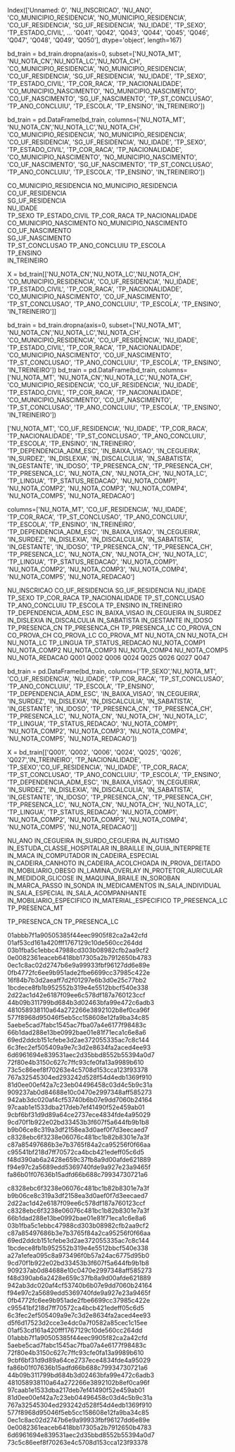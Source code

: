 Index(['Unnamed: 0', 'NU_INSCRICAO', 'NU_ANO', 'CO_MUNICIPIO_RESIDENCIA',
       'NO_MUNICIPIO_RESIDENCIA', 'CO_UF_RESIDENCIA', 'SG_UF_RESIDENCIA',
       'NU_IDADE', 'TP_SEXO', 'TP_ESTADO_CIVIL',
       ...
       'Q041', 'Q042', 'Q043', 'Q044', 'Q045', 'Q046', 'Q047', 'Q048', 'Q049',
       'Q050'],
      dtype='object', length=167)

bd_train = bd_train.dropna(axis=0, subset=['NU_NOTA_MT', 'NU_NOTA_CN','NU_NOTA_LC','NU_NOTA_CH', 'CO_MUNICIPIO_RESIDENCIA', 'NO_MUNICIPIO_RESIDENCIA', 'CO_UF_RESIDENCIA', 'SG_UF_RESIDENCIA', 'NU_IDADE', 'TP_SEXO', 'TP_ESTADO_CIVIL', 'TP_COR_RACA', 'TP_NACIONALIDADE', 'CO_MUNICIPIO_NASCIMENTO', 'NO_MUNICIPIO_NASCIMENTO', 'CO_UF_NASCIMENTO', 'SG_UF_NASCIMENTO', 'TP_ST_CONCLUSAO', 'TP_ANO_CONCLUIU', 'TP_ESCOLA', 'TP_ENSINO', 'IN_TREINEIRO'])

bd_train = pd.DataFrame(bd_train, columns=['NU_NOTA_MT', 'NU_NOTA_CN','NU_NOTA_LC','NU_NOTA_CH', 'CO_MUNICIPIO_RESIDENCIA', 'NO_MUNICIPIO_RESIDENCIA', 'CO_UF_RESIDENCIA', 'SG_UF_RESIDENCIA', 'NU_IDADE', 'TP_SEXO', 'TP_ESTADO_CIVIL', 'TP_COR_RACA', 'TP_NACIONALIDADE', 'CO_MUNICIPIO_NASCIMENTO', 'NO_MUNICIPIO_NASCIMENTO', 'CO_UF_NASCIMENTO', 'SG_UF_NASCIMENTO', 'TP_ST_CONCLUSAO', 'TP_ANO_CONCLUIU', 'TP_ESCOLA', 'TP_ENSINO', 'IN_TREINEIRO'])


CO_MUNICIPIO_RESIDENCIA	
NO_MUNICIPIO_RESIDENCIA	
CO_UF_RESIDENCIA	
SG_UF_RESIDENCIA	
NU_IDADE	
TP_SEXO	TP_ESTADO_CIVIL	
TP_COR_RACA	
TP_NACIONALIDADE	
CO_MUNICIPIO_NASCIMENTO	
NO_MUNICIPIO_NASCIMENTO	
CO_UF_NASCIMENTO	
SG_UF_NASCIMENTO	
TP_ST_CONCLUSAO	
TP_ANO_CONCLUIU	TP_ESCOLA	
TP_ENSINO	
IN_TREINEIRO

X = bd_train[['NU_NOTA_CN','NU_NOTA_LC','NU_NOTA_CH', 'CO_MUNICIPIO_RESIDENCIA', 'CO_UF_RESIDENCIA', 'NU_IDADE', 'TP_ESTADO_CIVIL', 'TP_COR_RACA', 'TP_NACIONALIDADE', 'CO_MUNICIPIO_NASCIMENTO', 'CO_UF_NASCIMENTO', 'TP_ST_CONCLUSAO', 'TP_ANO_CONCLUIU', 'TP_ESCOLA', 'TP_ENSINO', 'IN_TREINEIRO']]


bd_train = bd_train.dropna(axis=0, subset=['NU_NOTA_MT', 'NU_NOTA_CN','NU_NOTA_LC','NU_NOTA_CH', 'CO_MUNICIPIO_RESIDENCIA', 'CO_UF_RESIDENCIA', 'NU_IDADE', 'TP_ESTADO_CIVIL', 'TP_COR_RACA', 'TP_NACIONALIDADE', 'CO_MUNICIPIO_NASCIMENTO', 'CO_UF_NASCIMENTO', 'TP_ST_CONCLUSAO', 'TP_ANO_CONCLUIU', 'TP_ESCOLA', 'TP_ENSINO', 'IN_TREINEIRO'])
bd_train = pd.DataFrame(bd_train, columns=['NU_NOTA_MT', 'NU_NOTA_CN','NU_NOTA_LC','NU_NOTA_CH', 'CO_MUNICIPIO_RESIDENCIA', 'CO_UF_RESIDENCIA', 'NU_IDADE', 'TP_ESTADO_CIVIL', 'TP_COR_RACA', 'TP_NACIONALIDADE', 'CO_MUNICIPIO_NASCIMENTO', 'CO_UF_NASCIMENTO', 'TP_ST_CONCLUSAO', 'TP_ANO_CONCLUIU', 'TP_ESCOLA', 'TP_ENSINO', 'IN_TREINEIRO'])

['NU_NOTA_MT', 'CO_UF_RESIDENCIA', 'NU_IDADE', 'TP_COR_RACA', 'TP_NACIONALIDADE', 'TP_ST_CONCLUSAO', 'TP_ANO_CONCLUIU', 'TP_ESCOLA', 'TP_ENSINO', 'IN_TREINEIRO', 'TP_DEPENDENCIA_ADM_ESC', 'IN_BAIXA_VISAO', 'IN_CEGUEIRA', 'IN_SURDEZ', 'IN_DISLEXIA', 'IN_DISCALCULIA', 'IN_SABATISTA', 'IN_GESTANTE', 'IN_IDOSO', 'TP_PRESENCA_CN', 'TP_PRESENCA_CH', 'TP_PRESENCA_LC', 'NU_NOTA_CN', 'NU_NOTA_CH', 'NU_NOTA_LC', 'TP_LINGUA', 'TP_STATUS_REDACAO', 'NU_NOTA_COMP1', 'NU_NOTA_COMP2', 'NU_NOTA_COMP3', 'NU_NOTA_COMP4', 'NU_NOTA_COMP5', 'NU_NOTA_REDACAO']


columns=['NU_NOTA_MT', 'CO_UF_RESIDENCIA', 'NU_IDADE', 'TP_COR_RACA', 'TP_ST_CONCLUSAO', 'TP_ANO_CONCLUIU', 'TP_ESCOLA', 'TP_ENSINO', 'IN_TREINEIRO', 'TP_DEPENDENCIA_ADM_ESC', 'IN_BAIXA_VISAO', 'IN_CEGUEIRA', 'IN_SURDEZ', 'IN_DISLEXIA', 'IN_DISCALCULIA', 'IN_SABATISTA', 'IN_GESTANTE', 'IN_IDOSO', 'TP_PRESENCA_CN', 'TP_PRESENCA_CH', 'TP_PRESENCA_LC', 'NU_NOTA_CN', 'NU_NOTA_CH', 'NU_NOTA_LC', 'TP_LINGUA', 'TP_STATUS_REDACAO', 'NU_NOTA_COMP1', 'NU_NOTA_COMP2', 'NU_NOTA_COMP3', 'NU_NOTA_COMP4', 'NU_NOTA_COMP5', 'NU_NOTA_REDACAO']

NU_INSCRICAO	CO_UF_RESIDENCIA	SG_UF_RESIDENCIA	NU_IDADE	TP_SEXO	TP_COR_RACA	TP_NACIONALIDADE	TP_ST_CONCLUSAO	TP_ANO_CONCLUIU	TP_ESCOLA	TP_ENSINO	IN_TREINEIRO	TP_DEPENDENCIA_ADM_ESC	IN_BAIXA_VISAO	IN_CEGUEIRA	IN_SURDEZ	IN_DISLEXIA	IN_DISCALCULIA	IN_SABATISTA	IN_GESTANTE	IN_IDOSO	TP_PRESENCA_CN	TP_PRESENCA_CH	TP_PRESENCA_LC	CO_PROVA_CN	CO_PROVA_CH	CO_PROVA_LC	CO_PROVA_MT	NU_NOTA_CN	NU_NOTA_CH	NU_NOTA_LC	TP_LINGUA	TP_STATUS_REDACAO	NU_NOTA_COMP1	NU_NOTA_COMP2	NU_NOTA_COMP3	NU_NOTA_COMP4	NU_NOTA_COMP5	NU_NOTA_REDACAO	Q001	Q002	Q006	Q024	Q025	Q026	Q027	Q047

bd_train = pd.DataFrame(bd_train, columns=['TP_SEXO','NU_NOTA_MT', 'CO_UF_RESIDENCIA', 'NU_IDADE', 'TP_COR_RACA', 'TP_ST_CONCLUSAO', 'TP_ANO_CONCLUIU', 'TP_ESCOLA', 'TP_ENSINO', 'TP_DEPENDENCIA_ADM_ESC', 'IN_BAIXA_VISAO', 'IN_CEGUEIRA', 'IN_SURDEZ', 'IN_DISLEXIA', 'IN_DISCALCULIA', 'IN_SABATISTA', 'IN_GESTANTE', 'IN_IDOSO', 'TP_PRESENCA_CN', 'TP_PRESENCA_CH', 'TP_PRESENCA_LC', 'NU_NOTA_CN', 'NU_NOTA_CH', 'NU_NOTA_LC', 'TP_LINGUA', 'TP_STATUS_REDACAO', 'NU_NOTA_COMP1', 'NU_NOTA_COMP2', 'NU_NOTA_COMP3', 'NU_NOTA_COMP4', 'NU_NOTA_COMP5', 'NU_NOTA_REDACAO'])

X = bd_train[['Q001', 'Q002', 'Q006', 'Q024', 'Q025', 'Q026', 'Q027','IN_TREINEIRO', 'TP_NACIONALIDADE', 'TP_SEXO','CO_UF_RESIDENCIA', 'NU_IDADE', 'TP_COR_RACA', 'TP_ST_CONCLUSAO', 'TP_ANO_CONCLUIU', 'TP_ESCOLA', 'TP_ENSINO', 'TP_DEPENDENCIA_ADM_ESC', 'IN_BAIXA_VISAO', 'IN_CEGUEIRA', 'IN_SURDEZ', 'IN_DISLEXIA', 'IN_DISCALCULIA', 'IN_SABATISTA', 'IN_GESTANTE', 'IN_IDOSO', 'TP_PRESENCA_CN', 'TP_PRESENCA_CH', 'TP_PRESENCA_LC', 'NU_NOTA_CN', 'NU_NOTA_CH', 'NU_NOTA_LC', 'TP_LINGUA', 'TP_STATUS_REDACAO', 'NU_NOTA_COMP1', 'NU_NOTA_COMP2', 'NU_NOTA_COMP3', 'NU_NOTA_COMP4', 'NU_NOTA_COMP5', 'NU_NOTA_REDACAO']]


NU_ANO
IN_CEGUEIRA
IN_SURDO_CEGUEIRA
IN_AUTISMO
IN_ESTUDA_CLASSE_HOSPITALAR
IN_BRAILLE
IN_GUIA_INTERPRETE
IN_MACA
IN_COMPUTADOR
IN_CADEIRA_ESPECIAL
IN_CADEIRA_CANHOTO
IN_CADEIRA_ACOLCHOADA
IN_PROVA_DEITADO
IN_MOBILIARIO_OBESO
IN_LAMINA_OVERLAY
IN_PROTETOR_AURICULAR
IN_MEDIDOR_GLICOSE
IN_MAQUINA_BRAILE
IN_SOROBAN
IN_MARCA_PASSO
IN_SONDA
IN_MEDICAMENTOS
IN_SALA_INDIVIDUAL
IN_SALA_ESPECIAL
IN_SALA_ACOMPANHANTE
IN_MOBILIARIO_ESPECIFICO
IN_MATERIAL_ESPECIFICO
TP_PRESENCA_LC
TP_PRESENCA_MT


TP_PRESENCA_CN
TP_PRESENCA_LC



01abbb7f1a90505385f44eec9905f82ca2a42cfd
01af53cd161a420fff1767129c10de560cc264dd
03b1fba5c1ebbc47988cd303b08982cfb2aa9cf2
0e0082361eaceb6418bb17305a2b7912650b4783
0ec1c8ac02d2747b6e9a99933fbf96127dd6e89e
0fb4772fc6ee9b951ade2fbe6699cc37985c422e
16f84b7b3d2aeaff7d2f01297e6b3d0e25c77bb2
1bcdece8fb1b952552b319e4e5512bbcf540e338
2d22ac1d42e6187f09ee6c578df187a760123ccf
44b09b311799bd684b3d02463bfa99e472c6adb3
481058938110a64a272266e3892102b8ef0ca96f
577f8968d95046f5eb5cc158608e12fa9ba34c85
5aebe5cad7fabc1545ac7fba07a4e6177f98483c
66b1dad288e13be0992bae01e81f71eca1c6e8a6
69ed2ddcb151cfebe3d2ae372055335ac7c8c144
6c3fec2ef505409a9e7c3d2e8634fa2aced4ee93
6d6961694e839531aec2d35bbd8552b55394a0d7
72f80e4b3150c627c7ffc93cfe0fa13a9989b610
73c5c86eef8f70263e4c5708d153cca123f93378
767a32545304ed293242d528f54d4edb1369f910
81d0ee00ef42a7c23eb04496458c03d4c5b9c31a
909237ab0d84688e10c0470e2997348aff585273
942ab3dc020af4cf53740b6b07e9dd7060b24164
97caab1e1533dba217deb7ef41490f52e459ab01
9cbf6bf31d9d89a64ce2737ece4834fde4a95029
9cd70f1b922e02bd33453b3f607f5a644fb9b1b8
b9b06ce8c319a3df2158ea3d0aef0f7d3eecaed7
c8328ebc6f3238e06076c481bc1b82b8301e7a3f
c87a85497686b3e7b3765f84a2ca95256f0f66aa
c95541bf218d7ff70572ca4bcb421edeff05c6d5
f48d390ab6a2428e659c37fb8a9d00afde621889
f94e97c2a5689edd5369740fde9a927e23a9465f
fa86b01f07636b15adfd66b688c79934730721a6

c8328ebc6f3238e06076c481bc1b82b8301e7a3f
b9b06ce8c319a3df2158ea3d0aef0f7d3eecaed7
2d22ac1d42e6187f09ee6c578df187a760123ccf
c8328ebc6f3238e06076c481bc1b82b8301e7a3f
66b1dad288e13be0992bae01e81f71eca1c6e8a6
03b1fba5c1ebbc47988cd303b08982cfb2aa9cf2
c87a85497686b3e7b3765f84a2ca95256f0f66aa
69ed2ddcb151cfebe3d2ae372055335ac7c8c144
1bcdece8fb1b952552b319e4e5512bbcf540e338
a27a1efea095c8a973496f0b57a24ac6775d95b0
9cd70f1b922e02bd33453b3f607f5a644fb9b1b8
909237ab0d84688e10c0470e2997348aff585273
f48d390ab6a2428e659c37fb8a9d00afde621889
942ab3dc020af4cf53740b6b07e9dd7060b24164
f94e97c2a5689edd5369740fde9a927e23a9465f
0fb4772fc6ee9b951ade2fbe6699cc37985c422e
c95541bf218d7ff70572ca4bcb421edeff05c6d5
6c3fec2ef505409a9e7c3d2e8634fa2aced4ee93
d5f6d17523d2cce3e4dc0a7f0582a85cec1c15ee
01af53cd161a420fff1767129c10de560cc264dd
01abbb7f1a90505385f44eec9905f82ca2a42cfd
5aebe5cad7fabc1545ac7fba07a4e6177f98483c
72f80e4b3150c627c7ffc93cfe0fa13a9989b610
9cbf6bf31d9d89a64ce2737ece4834fde4a95029
fa86b01f07636b15adfd66b688c79934730721a6
44b09b311799bd684b3d02463bfa99e472c6adb3
481058938110a64a272266e3892102b8ef0ca96f
97caab1e1533dba217deb7ef41490f52e459ab01
81d0ee00ef42a7c23eb04496458c03d4c5b9c31a
767a32545304ed293242d528f54d4edb1369f910
577f8968d95046f5eb5cc158608e12fa9ba34c85
0ec1c8ac02d2747b6e9a99933fbf96127dd6e89e
0e0082361eaceb6418bb17305a2b7912650b4783
6d6961694e839531aec2d35bbd8552b55394a0d7
73c5c86eef8f70263e4c5708d153cca123f93378


